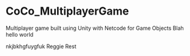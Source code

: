 # CoCo_MultiplayerGame
Multiplayer game built using Unity with Netcode for Game Objects
Blah
hello world

nkjbkhgfuygfuk
Reggie Rest